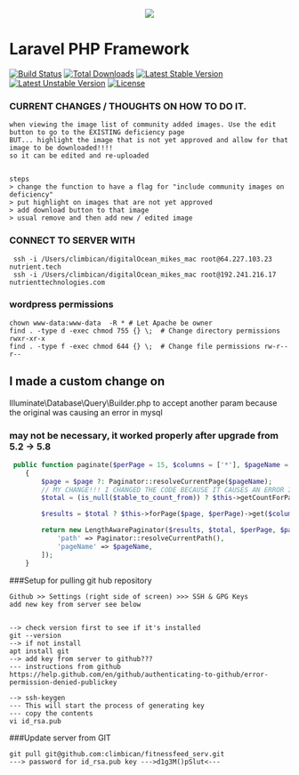 <p align="center"><img src="https://laravel.com/assets/img/components/logo-laravel.svg"></p>

# Laravel PHP Framework

[![Build Status](https://travis-ci.org/laravel/framework.svg)](https://travis-ci.org/laravel/framework)
[![Total Downloads](https://poser.pugx.org/laravel/framework/d/total.svg)](https://packagist.org/packages/laravel/framework)
[![Latest Stable Version](https://poser.pugx.org/laravel/framework/v/stable.svg)](https://packagist.org/packages/laravel/framework)
[![Latest Unstable Version](https://poser.pugx.org/laravel/framework/v/unstable.svg)](https://packagist.org/packages/laravel/framework)
[![License](https://poser.pugx.org/laravel/framework/license.svg)](https://packagist.org/packages/laravel/framework)

### CURRENT CHANGES / THOUGHTS ON HOW TO DO IT.
```text
when viewing the image list of community added images. Use the edit button to go to the EXISTING deficiency page
BUT... highlight the image that is not yet approved and allow for that image to be downloaded!!!!  
so it can be edited and re-uploaded


steps
> change the function to have a flag for "include community images on deficiency"
> put highlight on images that are not yet approved
> add download button to that image
> usual remove and then add new / edited image

```
### CONNECT TO SERVER WITH 
```text
 ssh -i /Users/climbican/digitalOcean_mikes_mac root@64.227.103.23 nutrient.tech
 ssh -i /Users/climbican/digitalOcean_mikes_mac root@192.241.216.17 nutrienttechnologies.com
 ```


### wordpress permissions
````text
chown www-data:www-data  -R * # Let Apache be owner
find . -type d -exec chmod 755 {} \;  # Change directory permissions rwxr-xr-x
find . -type f -exec chmod 644 {} \;  # Change file permissions rw-r--r--
````


## I made a custom change on 
Illuminate\Database\Query\Builder.php to accept another param because the original was causing an error in mysql
### may not be necessary, it worked properly after upgrade from 5.2 -> 5.8
```php
 public function paginate($perPage = 15, $columns = ['*'], $pageName = 'page', $page = null, $table_to_count_from=null)
    {
        $page = $page ?: Paginator::resolveCurrentPage($pageName);
		// MY CHANGE!!! I CHANGED THE CODE BECAUSE IT CAUSES AN ERROR IN MYSQL ON MULTIPLE COLUMNS
	    $total = (is_null($table_to_count_from)) ? $this->getCountForPagination($columns) : $this->getCountForPagination([$table_to_count_from.'.id']);

        $results = $total ? $this->forPage($page, $perPage)->get($columns) : [];

        return new LengthAwarePaginator($results, $total, $perPage, $page, [
            'path' => Paginator::resolveCurrentPath(),
            'pageName' => $pageName,
        ]);
    }
```
###Setup for pulling git hub repository
```text
Github >> Settings (right side of screen) >>> SSH & GPG Keys
add new key from server see below


--> check version first to see if it's installed
git --version
--> if not install 
apt install git
--> add key from server to github??? 
--- instructions from github https://help.github.com/en/github/authenticating-to-github/error-permission-denied-publickey
 
--> ssh-keygen
--- This will start the process of generating key
--- copy the contents 
vi id_rsa.pub
```

###Update server from GIT
```text
git pull git@github.com:climbican/fitnessfeed_serv.git
---> password for id_rsa.pub key --->d1g3M()pSlut<---

```
